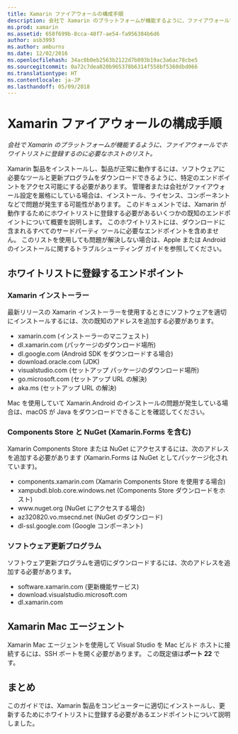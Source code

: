 ```yaml
---
title: Xamarin ファイアウォールの構成手順
description: 会社で Xamarin のプラットフォームが機能するように、ファイアウォールでホワイトリストに登録するのに必要なホストのリスト。
ms.prod: xamarin
ms.assetid: 658f699b-8cca-48f7-ae54-fa956384b6d6
author: asb3993
ms.author: amburns
ms.date: 12/02/2016
ms.openlocfilehash: 34ac0b0eb2563b2122d7b093b19ac3a6ac78cbe5
ms.sourcegitcommit: 0a72c7dea020b965378b6314f558bf5360dbd066
ms.translationtype: HT
ms.contentlocale: ja-JP
ms.lasthandoff: 05/09/2018
---
```

# <a name="xamarin-firewall-configuration-instructions"></a>Xamarin ファイアウォールの構成手順

_会社で Xamarin のプラットフォームが機能するように、ファイアウォールでホワイトリストに登録するのに必要なホストのリスト。_

Xamarin 製品をインストールし、製品が正常に動作するには、ソフトウェアに必要なツールと更新プログラムをダウンロードできるように、特定のエンドポイントをアクセス可能にする必要があります。 管理者または会社がファイアウォール設定を厳格にしている場合は、インストール、ライセンス、コンポーネントなどで問題が発生する可能性があります。 このドキュメントでは、Xamarin が動作するためにホワイトリストに登録する必要があるいくつかの既知のエンドポイントについて概要を説明します。 このホワイトリストには、ダウンロードに含まれるすべてのサードパーティ ツールに必要なエンドポイントを含めません。 このリストを使用しても問題が解決しない場合は、Apple または Android のインストールに関するトラブルシューティング ガイドを参照してください。

## <a name="endpoints-to-whitelist"></a>ホワイトリストに登録するエンドポイント

### <a name="xamarin-installer"></a>Xamarin インストーラー

最新リリースの Xamarin インストーラーを使用するときにソフトウェアを適切にインストールするには、次の既知のアドレスを追加する必要があります。

-  xamarin.com (インストーラーのマニフェスト)
-  dl.xamarin.com (パッケージのダウンロード場所)
-  dl.google.com (Android SDK をダウンロードする場合)
-  download.oracle.com (JDK)
-  visualstudio.com (セットアップ パッケージのダウンロード場所)
-  go.microsoft.com (セットアップ URL の解決)
-  aka.ms (セットアップ URL の解決)

Mac を使用していて Xamarin.Android のインストールの問題が発生している場合は、macOS が Java をダウンロードできることを確認してください。


### <a name="components-store-and-nuget-including-xamarinforms"></a>Components Store と NuGet (Xamarin.Forms を含む)

Xamarin Components Store または NuGet にアクセスするには、次のアドレスを追加する必要があります (Xamarin.Forms は NuGet としてパッケージ化されています)。

-  components.xamarin.com (Xamarin Components Store を使用する場合)
-  xampubdl.blob.core.windows.net (Components Store ダウンロードをホスト)
-  www\.nuget.org (NuGet にアクセスする場合)
-  az320820.vo.msecnd.net (NuGet のダウンロード)
-  dl-ssl.google.com (Google コンポーネント)


### <a name="software-updates"></a>ソフトウェア更新プログラム

ソフトウェア更新プログラムを適切にダウンロードするには、次のアドレスを追加する必要があります。

-  software.xamarin.com (更新機能サービス)
-  download.visualstudio.microsoft.com
-  dl.xamarin.com

## <a name="xamarin-mac-agent"></a>Xamarin Mac エージェント

Xamarin Mac エージェントを使用して Visual Studio を Mac ビルド ホストに接続するには、SSH ポートを開く必要があります。 この既定値は**ポート 22** です。

## <a name="summary"></a>まとめ

このガイドでは、Xamarin 製品をコンピューターに適切にインストールし、更新するためにホワイトリストに登録する必要があるエンドポイントについて説明しました。
